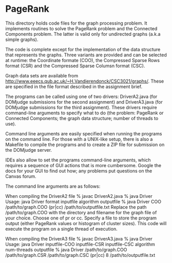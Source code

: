 # PageRank
This directory holds code files for the graph processing problem. It implements routines to solve the PageRank problem and the Connected Components problem. The latter is valid only for undirected graphs (a.k.a simple graphs).

The code is complete except for the implementation of the data structure that represents the graphs. Three variants are provided and can be selected at runtime: the Coordinate formate (COO), the Compressed Sparse Rows format (CSR) and the Compressed Sparse Columsn format (CSC).

Graph data sets are available from http://www.eeecs.qub.ac.uk/~H.Vandierendonck/CSC3021/graphs/. These are specified in the file format described in the assignment brief.

The programs can be called using one of two drivers: DriverA2.java (for DOMjudge submissions for the second assignment) and DriverA3.java (for DOMjudge submissions for the third assignment). These drivers require command-line arguments to specify what to do (the problem: PageRank or Connected Components; the graph data structure; number of threads to use).

Command line arguments are easily specified when running the programs on the command line. For those with a UNIX-like setup, there is also a Makefile to compile the programs and to create a ZIP file for submission on the DOMjudge server.

IDEs also allow to set the programs command-line arguments, which requires a sequence of GUI actions that is more cumbersome. Google the docs for your GUI to find out how; any problems put questions on the Canvas forum.

The command line arguments are as follows:

When compiling the DriverA2 file % javac DriverA2.java % java Driver Usage: java Driver format inputfile algorithm outputfile % java Driver COO /path/to/graph.COO (pr|cc) /path/to/outputfile.txt Replace the path /path/to/graph.COO with the directory and filename for the graph file of your choice. Choose one of pr or cc. Specify a file to store the program output (either PageRank values or histogram of cluster sizes). This code will execute the program on a single thread of execution.

When compiling the DriverA3 file % javac DriverA3.java % java Driver Usage: java Driver inputfile-COO inputfile-CSR inputfile-CSC algorithm num-threads outputfile % java Driver /path/to/graph.COO /path/to/graph.CSR /path/to/graph.CSC (pr|cc) 8 /path/to/outputfile.txt
